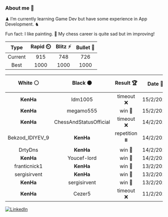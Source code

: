 ### About me 🍜

♟ I’m currently learning Game Dev but have some experience in App Development. ♞

Fun fact: I like painting. 🎨
My chess career is quite sad but im improving!
<!--START_SECTION:chessStats-->
<!-- Automatically generated with https://github.com/Balastrong/chess-stats-action -->

| Type | Rapid ⏲️ | Blitz ⚡ | Bullet 🔫 |
|:---:|:---:|:---:|:---:|
| Current | 915 | 748 | 726 |
| Best | 1000 | 1000 | 1000 |

| White ⚪ | Black ⚫ | Result 🏆 | Date 📅 | Position 🗺️ | Type 🕕 |
|:---:|:---:|:---:|:---:|:---:|:---:|
| **KenHa** | ldm1005 | timeout ❌ | 15/2/2025 | <a href="http://www.ee.unb.ca/cgi-bin/tervo/fen.pl?select=r5k1/pp5p/6p1/4p3/3p1q2/3B3b/PPP1RKRP/8 w - -">Link</a> | Blitz |
| **KenHa** | megamo555 | win 🥇 | 15/2/2025 | <a href="http://www.ee.unb.ca/cgi-bin/tervo/fen.pl?select=4k1r1/1r1b3p/pp3p2/3Rp3/1BP5/1P3N2/P4PPP/5RK1 b - -">Link</a> | Blitz |
| **KenHa** | ChessAndStatusOfficial | timeout ❌ | 14/2/2025 | <a href="http://www.ee.unb.ca/cgi-bin/tervo/fen.pl?select=4B3/6k1/R4p1p/1Q2b1p1/6K1/8/6PP/8 w - -">Link</a> | Blitz |
| Bekzod_IDIYEV_9 | **KenHa** | repetition ⏸️ | 14/2/2025 | <a href="http://www.ee.unb.ca/cgi-bin/tervo/fen.pl?select=5rk1/2pq2pp/2n1pp2/p1N2b2/3P4/2P3P1/1P2QPBP/5RK1 b - -">Link</a> | Blitz |
| DrtyDns | **KenHa** | win 🥇 | 14/2/2025 | <a href="http://www.ee.unb.ca/cgi-bin/tervo/fen.pl?select=7k/pb4pp/1p3p2/7q/1Q1p4/P2P2PK/1P5P/8 w - -">Link</a> | Blitz |
| **KenHa** | Youcef-lord | win 🥇 | 14/2/2025 | <a href="http://www.ee.unb.ca/cgi-bin/tervo/fen.pl?select=6Q1/8/8/p7/7k/1P1P2pQ/P5P1/2R1R1K1 b - -">Link</a> | Blitz |
| franticnick1 | **KenHa** | win 🥇 | 13/2/2025 | <a href="http://www.ee.unb.ca/cgi-bin/tervo/fen.pl?select=r3k2r/pp2n1pp/2n1bp2/2P1p3/3pN3/3P1N1P/3QBPP1/q5K1 w kq -">Link</a> | Blitz |
| sergisirvent | **KenHa** | win 🥇 | 13/2/2025 | <a href="http://www.ee.unb.ca/cgi-bin/tervo/fen.pl?select=1k1r4/1p3R1K/p7/2p5/3p2n1/8/8/8 w - - 0 39">Link</a> | Rapid |
| **KenHa** | sergisirvent | win 🥇 | 13/2/2025 | <a href="http://www.ee.unb.ca/cgi-bin/tervo/fen.pl?select=3rkb1r/p1p3pp/8/5pB1/2B1p1b1/5N2/PQP2PPP/R3R1K1 b k - 0 15">Link</a> | Rapid |
| **KenHa** | Cezer5 | timeout ❌ | 11/2/2025 | <a href="http://www.ee.unb.ca/cgi-bin/tervo/fen.pl?select=8/R6p/1p3kp1/5p2/2P2P2/1P3K2/P4P1P/8 w - -">Link</a> | Bullet |

<!--END_SECTION:chessStats-->

<a href="https://www.linkedin.com/in/guillermo-bosca/" target="_blank"><img src="https://img.shields.io/badge/LinkedIn-%230077B5.svg?&style=flat-square&logo=linkedin&logoColor=white" alt="LinkedIn"></a>


<!--
**kenhacodes/kenhacodes** is a ✨ _special_ ✨ repository because its `README.md` (this file) appears on your GitHub profile.

Here are some ideas to get you started:

- 🔭 I’m currently working on ...
- 🌱 I’m currently learning App Development, Data Analytics and ML.
- 👯 I’m looking to collaborate on ...
- 🤔 I’m looking for help with ...
- 💬 Ask me about ...
- 📫 How to reach me: ...
- 😄 Pronouns: ...
- ⚡ Fun fact: ...
-->
